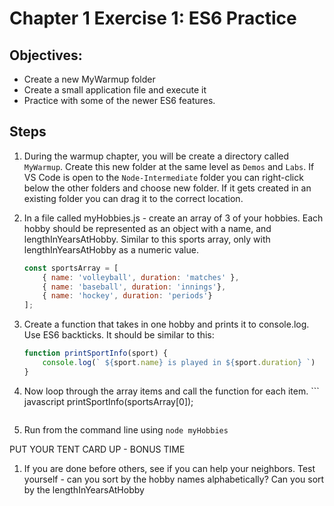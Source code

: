 # Chapter 1 Exercise 1: ES6 Practice

## Objectives:
* Create a new MyWarmup folder
* Create a small application file and execute it
* Practice with some of the newer ES6 features.

## Steps

1. During the warmup chapter, you will be create a directory called `MyWarmup`. Create this new folder at the same level as `Demos` and `Labs`.   If VS Code is open to the `Node-Intermediate` folder you can right-click below the other folders and choose new folder. If it gets created in an existing folder you can drag it to the correct location.

1. In a file called myHobbies.js - create an array of 3 of your hobbies. Each hobby should be represented as an object with a name, and lengthInYearsAtHobby. Similar to this sports array, only with lengthInYearsAtHobby as a numeric value.

    ``` javascript
    const sportsArray = [
        { name: 'volleyball', duration: 'matches' },
        { name: 'baseball', duration: 'innings'},
        { name: 'hockey', duration: 'periods'}
    ];
    ```            

1. Create a function that takes in one hobby and prints it to console.log. Use ES6 backticks. It should be similar to this:
    ``` javascript
    function printSportInfo(sport) {
        console.log(` ${sport.name} is played in ${sport.duration} `)
    }
    ```

1. Now loop through the array items and call the function for each item.     ``` javascript
        printSportInfo(sportsArray[0]);
    ```

1. Run from the command line using `node myHobbies`

PUT YOUR TENT CARD UP - BONUS TIME

1. If you are done before others, see if you can help your neighbors. Test yourself - can you sort by the hobby names alphabetically? Can you sort by the lengthInYearsAtHobby